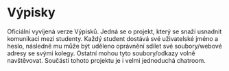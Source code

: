 # Výpisky
Oficiální vyvíjená verze Výpisků.
Jedná se o projekt, který se snaží usnadnit komunikaci mezi studenty. Každý student dostává své uživatelské jméno a heslo, následně
mu může být uděleno oprávnění sdílet své soubory/webové adresy se svými kolegy. Ostatní mohou tyto soubory/odkazy volně navštěvovat.
Součástí tohoto projektu je i velmi jednoduchá chatroom.
